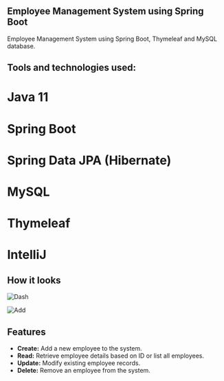 ## Employee Management System using Spring Boot
Employee Management System using Spring Boot, Thymeleaf and MySQL database.

## Tools and technologies used:
# Java 11
# Spring Boot
# Spring Data JPA (Hibernate)
# MySQL
# Thymeleaf
# IntelliJ

## How it looks

![Dash](https://github.com/skshm-verma/Employee-Management-System/assets/106864834/0d0c1c9e-2a93-48c9-bca9-7fa2770e2729)


![Add](https://github.com/skshm-verma/Employee-Management-System/assets/106864834/96439709-9f39-441b-89e9-4e69f0cc3b29)


## Features

- **Create:** Add a new employee to the system.
- **Read:** Retrieve employee details based on ID or list all employees.
- **Update:** Modify existing employee records.
- **Delete:** Remove an employee from the system.
